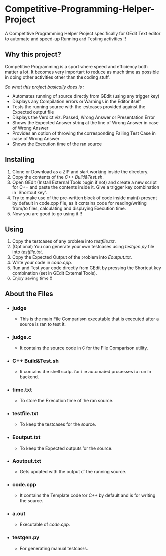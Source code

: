 # Competitive-Programming-Helper-Project
A Competitive Programming Helper Project specifically for GEdit Text editor to automate and speed-up Running and Testing activities !!
## Why this project?
Competitive Programming is a sport where speed and efficiency both matter a lot.
It becomes very important to reduce as much time as possible in doing other activities other than the coding stuff.

_So what this project basically does is :_
* Automates running of source directly from GEdit (using any trigger key)
* Displays any Compilation errors or Warnings in the Editor itself
* Tests the running source with the testcases provided against the Expected output file
* Displays the Verdict viz. Passed, Wrong Answer or Presentation Error
* Shows the Expected Answer string at the line of Wrong Answer in case of Wrong Answer
* Provides an option of throwing the corresponding Failing Test Case in case of Wrong Answer
* Shows the Execution time of the ran source
## Installing
1. Clone or Download as a ZIP and start working inside the directory.
2. Copy the contents of the _C++ Build&Test.sh_.
3. Open GEdit (Install External Tools pugin if not) and create a new script for C++ and paste the contents inside it. Give a trigger key combination in 'Shortcut key'.
4. Try to make use of the pre-written block of code inside main() present by default in code.cpp file, as it contains code for reading/writing from/to files, calculating and displaying Execution time.
5. Now you are good to go using it !!
## Using
1. Copy the testcases of any problem into _testfile.txt_.
2. (Optional) You can generate your own testcases using _testgen.py_ file into _testfile.txt_.
3. Copy the Expected Output of the problem into _Eoutput.txt_.
4. Write your code in _code.cpp_.
5. Run and Test your code directly from GEdit by pressing the Shortcut key combination (set in GEdit External Tools).
6. Enjoy saving time !!
## About the Files
   * ### judge
     - This is the main File Comparison executable that is executed after a source is ran to test it.
   * ### judge.c
     - It contains the source code in C for the File Comparison utility.
   * ### C++ Build&Test.sh
     - It contains the shell script for the automated processes to run in backend.
   * ### time.txt
     - To store the Execution time of the ran source.
   * ### testfile.txt
     - To keep the testcases for the source.
   * ### Eoutput.txt
     - To keep the Expected outputs for the source.
   * ### Aoutput.txt
     - Gets updated with the output of the running source.
   * ### code.cpp
     - It contains the Template code for C++ by default and is for writing the source.
   * ### a.out
     - Executable of _code.cpp_. 
   * ### testgen.py
     - For generating manual testcases.

